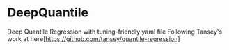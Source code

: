 # DeepQuantile
Deep Quantile Regression with tuning-friendly yaml file
Following Tansey's work at here[https://github.com/tansey/quantile-regression]
